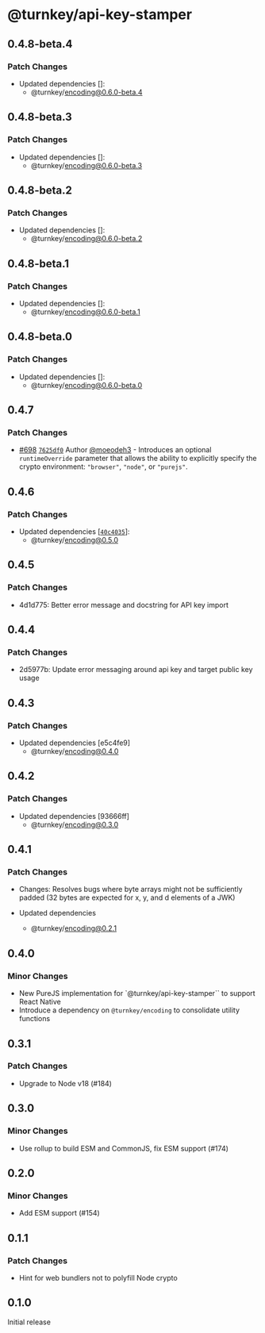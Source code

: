 # @turnkey/api-key-stamper

## 0.4.8-beta.4

### Patch Changes

- Updated dependencies []:
  - @turnkey/encoding@0.6.0-beta.4

## 0.4.8-beta.3

### Patch Changes

- Updated dependencies []:
  - @turnkey/encoding@0.6.0-beta.3

## 0.4.8-beta.2

### Patch Changes

- Updated dependencies []:
  - @turnkey/encoding@0.6.0-beta.2

## 0.4.8-beta.1

### Patch Changes

- Updated dependencies []:
  - @turnkey/encoding@0.6.0-beta.1

## 0.4.8-beta.0

### Patch Changes

- Updated dependencies []:
  - @turnkey/encoding@0.6.0-beta.0

## 0.4.7

### Patch Changes

- [#698](https://github.com/tkhq/sdk/pull/698) [`7625df0`](https://github.com/tkhq/sdk/commit/7625df0538002c3455bd5862211210e38472e164) Author [@moeodeh3](https://github.com/moeodeh3) - Introduces an optional `runtimeOverride` parameter that allows the ability to explicitly specify the crypto environment: `"browser"`, `"node"`, or `"purejs"`.

## 0.4.6

### Patch Changes

- Updated dependencies [[`40c4035`](https://github.com/tkhq/sdk/commit/40c40359ec7096d0bca39ffc93e89361b3b11a1a)]:
  - @turnkey/encoding@0.5.0

## 0.4.5

### Patch Changes

- 4d1d775: Better error message and docstring for API key import

## 0.4.4

### Patch Changes

- 2d5977b: Update error messaging around api key and target public key usage

## 0.4.3

### Patch Changes

- Updated dependencies [e5c4fe9]
  - @turnkey/encoding@0.4.0

## 0.4.2

### Patch Changes

- Updated dependencies [93666ff]
  - @turnkey/encoding@0.3.0

## 0.4.1

### Patch Changes

- Changes: Resolves bugs where byte arrays might not be sufficiently padded (32 bytes are expected for x, y, and d elements of a JWK)

- Updated dependencies
  - @turnkey/encoding@0.2.1

## 0.4.0

### Minor Changes

- New PureJS implementation for `@turnkey/api-key-stamper`` to support React Native
- Introduce a dependency on `@turnkey/encoding` to consolidate utility functions

## 0.3.1

### Patch Changes

- Upgrade to Node v18 (#184)

## 0.3.0

### Minor Changes

- Use rollup to build ESM and CommonJS, fix ESM support (#174)

## 0.2.0

### Minor Changes

- Add ESM support (#154)

## 0.1.1

### Patch Changes

- Hint for web bundlers not to polyfill Node crypto

## 0.1.0

Initial release
